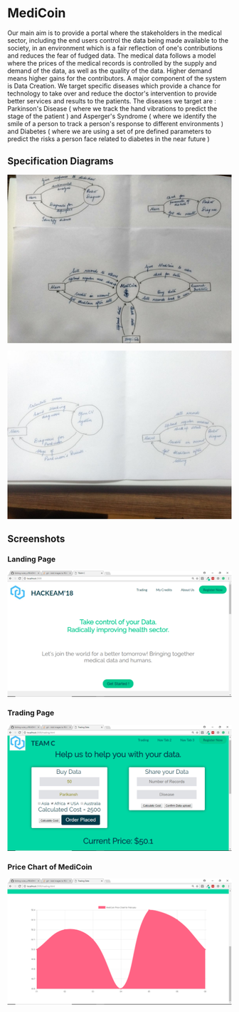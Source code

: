 # MediCoin

Our main aim is to provide a portal where the stakeholders in the medical sector, including the end users control the data being made available to the society, in an environment which is a fair reflection of one's contributions and reduces the fear of fudged data. The medical data follows a model where the prices of the medical records is controlled by the supply and demand of the data, as well as the quality of the data. Higher demand means higher gains for the contributors.
A major component of the system is Data Creation. We target specific diseases which provide a chance for technology to take over and reduce the doctor's intervention to provide better services and results to the patients.
The diseases we target are : Parkinson's Disease ( where we track the hand vibrations to predict the stage of the patient ) and Asperger's Syndrome ( where we identify the smile of a person to track a person's response to different environments ) and Diabetes ( where we are using a set of pre defined parameters to predict the risks a person face related to diabetes in the near future )

## Specification Diagrams
![alt text](https://github.com/parimatrix/nuke_u/blob/finance_system/readme_img/WhatsApp%20Image%202018-02-11%20at%207.08.52%20AM.jpeg)

![alt text](https://github.com/parimatrix/nuke_u/blob/finance_system/readme_img/WhatsApp%20Image%202018-02-11%20at%207.08.53%20AM.jpeg)

## Screenshots

### Landing Page
![alt text](https://github.com/parimatrix/nuke_u/blob/finance_system/readme_img/Screenshot%20(105).png)
### Trading Page
![alt text](https://github.com/parimatrix/nuke_u/blob/finance_system/readme_img/Screenshot%20(102).png)
### Price Chart of MediCoin
![alt text](https://github.com/parimatrix/nuke_u/blob/finance_system/readme_img/Screenshot%20(104).png)
